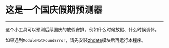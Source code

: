 # 这是一个国庆假期预测器
***
这个小工具可以预测后续国庆的放假安排，例如什么时候放假、什么时候调休。

如果遇到`ModuleNotFoundError`，请先安装[zhdate](/CutePandaSh/zhdate)模块后再运行本程序。
